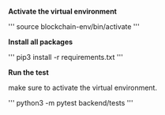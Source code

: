**Activate the virtual environment**

'''
source blockchain-env/bin/activate
'''

**Install all packages**

'''
pip3 install -r requirements.txt
'''

**Run the test**

make sure to activate the virtual environment.

'''
python3 -m pytest backend/tests
'''